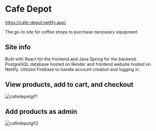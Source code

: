 # Cafe Depot
https://cafe-depot.netlify.app/ 

The go-to site for coffee shops to purchase necessary equipment

## Site info
Built with React for the frontend and Java Spring for the backend. PostgreSQL database hosted on Render and frontend website hosted on Netlify. Utilized Firebase to handle account creation and logging in. 

## View products, add to cart, and checkout
![cafedepotgif1](https://github.com/sgafurov/cafe-depot/assets/78608476/013d5200-daa7-495b-a766-d118bde7800d)

## Add products as admin
![cafedepotgif2](https://github.com/sgafurov/cafe-depot/assets/78608476/38c7b49f-b2bd-40c0-a94a-9f7f2892e017)
